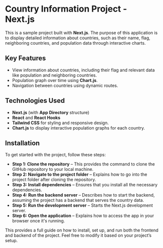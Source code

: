 # Country Information Project - Next.js

This is a sample project built with **Next.js**. The purpose of this application is to display detailed information about countries, such as their name, flag, neighboring countries, and population data through interactive charts.

## Key Features

- View information about countries, including their flag and relevant data like population and neighboring countries.
- Population graph over time using **Chart.js**.
- Navigation between countries using dynamic routes.

## Technologies Used

- **Next.js** (with **App Directory** structure)
- **React** and **React Hooks**
- **Tailwind CSS** for styling and responsive design.
- **Chart.js** to display interactive population graphs for each country.

## Installation

To get started with the project, follow these steps:

- **Step 1: Clone the repository** – This provides the command to clone the GitHub repository to your local machine.
- **Step 2: Navigate to the project folder** – Explains how to go into the project folder after cloning the repository.
- **Step 3: Install dependencies** – Ensures that you install all the necessary dependencies.
- **Step 4: Run the backend server** – Describes how to start the backend, assuming the project has a backend that serves the country data.
- **Step 5: Run the development server** – Starts the Next.js development server.
- **Step 6: Open the application** – Explains how to access the app in your browser once it's running.

This provides a full guide on how to install, set up, and run both the frontend and backend of the project. Feel free to modify it based on your project’s setup.
